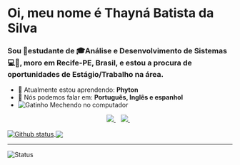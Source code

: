 # Oi, meu nome é Thayná Batista da Silva
### Sou 🌱estudante de **🎓Análise e Desenvolvimento de Sistemas💻**🤩, moro em Recife-PE, Brasil, e estou a procura de oportunidades de __Estágio/Trabalho__ na área.
* 🚀 Atualmente estou aprendendo: <strong>Phyton</strong> 
* 📣 Nós podemos falar em: <strong> Português, Inglês e espanhol</strong>
* ![Gatinho Mechendo no computador](https://www.orkugifs.com/images/gatinho-usando-computador_4114.gif)

<p align='center'>  
  <a href="https://br.linkedin.com/in/thaynabds">
    <img src="https://img.shields.io/badge/linkedin-%230077B5.svg?&style=for-the-badge&logo=linkedin&logoColor=white" />
  </a>&nbsp;&nbsp;
  <a href="https://www.instagram.com/thaynabdstec/">
    <img src="https://img.shields.io/badge/instagram-%23E4405F.svg?&style=for-the-badge&logo=instagram&logoColor=white" />        
  </a>&nbsp;&nbsp;
</p>
<a href="LINK_DO_SEU_SITE_AQUI">
  <img align="center" src="https://github-readme-stats.vercel.app/api?username=thaynabds&show_icons=true&theme=radical" alt="Github status" />
</a>
<a href="LINK_DO_SEU_SITE_AQUI">
  <img align="center" src="https://github-readme-stats.vercel.app/api/top-langs/?username=thaynabds&layout=compact&theme=radical" />
</a>


___
<p align="left"> <img src="https://komarev.com/ghpvc/?username=thaynabds" alt="Status" /> </p>
